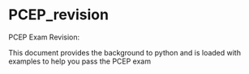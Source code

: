 # PCEP_revision

PCEP Exam Revision:

This document provides the background to python and is loaded with examples to help you pass the PCEP exam

